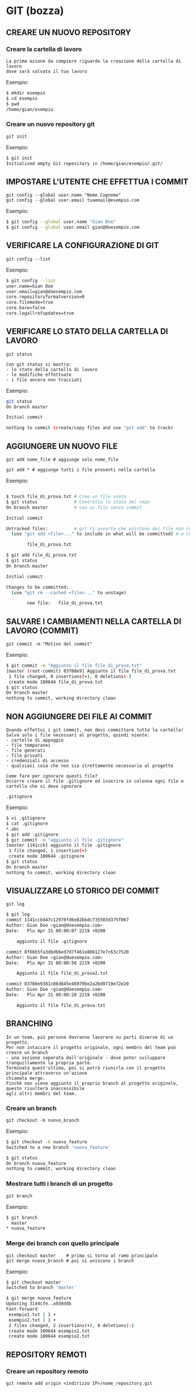 GIT (bozza)
===


## CREARE UN NUOVO REPOSITORY

### Creare la cartella di lavoro

```
La prima azione da compiere riguarda la creazione della cartella di lavoro
dove sarà salvato il tuo lavoro
```

Esempio:

```bash
$ mkdir esempio
$ cd esempio
$ pwd
/home/gian/esempio
```


### Creare un nuovo repository git

```git
git init
```

Esempio:

```bash
$ git init
Initialized empty Git repository in /home/gian/esempio/.git/
```


## IMPOSTARE L'UTENTE CHE EFFETTUA I COMMIT

```git
git config --global user.name "Nome Cognome"
git config --global user.email tuaemail@esempio.com
```

Esempio:

```bash
$ git config --global user.name "Gian Doe"
$ git config --global user.email gian@doesempio.com
```


## VERIFICARE LA CONFIGURAZIONE DI GIT

```git
git config --list
```

Esempio:

```bash
$ git config --list
user.name=Gian Doe
user.email=gian@doesempio.com
core.repositoryformatversion=0
core.filemode=true
core.bare=false
core.logallrefupdates=true
```


## VERIFICARE LO STATO DELLA CARTELLA DI LAVORO

```git
git status
```

```
Con git status si mostra:  
- lo stato della cartella di lavoro
- le modifiche effettuate
- i file ancora non tracciati 
```

Esempio:

```bash
git status
On branch master

Initial commit

nothing to commit (create/copy files and use "git add" to track)
```


## AGGIUNGERE UN NUOVO FILE 

```git
git add nome_file # aggiunge solo nome_file
```

```git
git add * # aggiunge tutti i file presenti nella cartella
```

Esempio:

```bash

$ touch file_di_prova.txt # Creo un file vuoto
$ git status              # Controllo lo stato del repo 
On branch master          # con un file senza commit

Initial commit

Untracked files:          # git ti avverte che esistono dei file non committati! 
  (use "git add <file>..." to include in what will be committed) # e come fare per aggiungerli!

        file_di_prova.txt

$ git add file_di_prova.txt
$ git status
On branch master

Initial commit

Changes to be committed:
  (use "git rm --cached <file>..." to unstage)

        new file:   file_di_prova.txt

```


## SALVARE I CAMBIAMENTI NELLA CARTELLA DI LAVORO (COMMIT)

```git
git commit -m "Motivo del commit"
```

Esempio:

```bash
$ git commit -m "Aggiunto il file file_di_prova.txt"
[master (root-commit) 83708e9] Aggiunto il file file_di_prova.txt
 1 file changed, 0 insertions(+), 0 deletions(-)
 create mode 100644 file_di_prova.txt
$ git status
On branch master
nothing to commit, working directory clean
```


## NON AGGIUNGERE DEI FILE AI COMMIT  

```
Quando effettui i git commit, non devi committare tutta la cartella!
Salva solo i file necessari al progetto, quindi niente:
- cartelle di appoggio
- file temporanei
- file generati
- file privati
- credenziali di accesso
- qualsiasi cosa che non sia strettamente necessaria al progetto

Come fare per ignorare questi file?
Occorre creare il file .gitignore ed inserire in colonna ogni file e 
cartella che si deve ignorare
```

```
.gitignore
```

Esempio:

```bash
$ vi .gitignore
$ cat .gitignore
*.abc
$ git add .gitignore
$ git commit -m "aggiunto il file .gitignore"
[master 1141ccb] aggiunto il file .gitignore
 1 file changed, 1 insertion(+)
 create mode 100644 .gitignore
$ git status
On branch master
nothing to commit, working directory clean
```


## VISUALIZZARE LO STORICO DEI COMMIT

```git
git log
```


```bash
$ git log
commit 1141ccbd47c12970fd6e82bbdc735503d375f067
Author: Gian Doe <gian@doesempio.com>
Date:   Plu Apr 31 00:00:07 2219 +0200

    aggiunto il file .gitignore

commit 8f66b5fa3dbd66ed7d7f461e808127e7c63c7520
Author: Gian Doe <gian@doesempio.com>
Date:   Plu Apr 31 00:00:56 2219 +0200

    Aggiunto il file file_di_prova2.txt

commit 83708e9381c86d845e46979be2a26d9719e72e20
Author: Gian Doe <gian@doesempio.com>
Date:   Plu Apr 31 00:00:28 2219 +0200

    Aggiunto il file file_di_prova.txt

```


## BRANCHING

```
In un team, più persone dovranno lavorare su parti diverse di un progetto.
Per non intaccare il progetto originale, ogni membro del team può creare un branch
- una sezione separata dall'originale - dove poter sviluppare tranquillamente la propria parte.
Terminata quest'ultima, poi si potrà riunirla con il progetto principale attraverso un'azione
chiamata merge.
Finchè non viene aggiunto il proprio branch al progetto originale, questo risulterà inaccessibile
agli altri membri del team.
```

### Creare un branch

```git
git checkout -b nuovo_branch
```

Esempio:

```bash
$ git checkout -b nuova_feature
Switched to a new branch 'nuova_feature'

$ git status
On branch nuova_feature
nothing to commit, working directory clean
```

### Mostrare tutti i branch di un progetto

```git
git branch
```

Esempio:

```bash
$ git branch
  master
* nuova_feature
```


### Merge dei branch con quello principale

```git
git checkout master    # prima si torna al ramo principale
git merge nuovo_branch # poi si uniscono i branch
```

Esempio:

```bash
$ git checkout master
Switched to branch 'master'

$ git merge nuova_feature
Updating 3144cfe..a938ddb
Fast-forward
 esempio1.txt | 1 +
 esempio2.txt | 1 +
 2 files changed, 2 insertions(+), 0 deletions(-)
 create mode 100644 esempio1.txt
 create mode 100644 esempio2.txt
```


## REPOSITORY REMOTI

### Creare un repository remoto

```git
git remote add origin <indirizzo IP>/nome_repository.git
```

